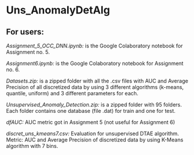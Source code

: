 # Uns_AnomalyDetAlg

## For users:

*Assignment_5_OCC_DNN.ipynb:* is the Google Colaboratory notebook for Assignment no. 5.

*Assignment6.ipynb:* is the Google Colaboratory notebook for Assignment no. 6.

*Datasets.zip:* is a zipped folder with all the .csv files with AUC and Average Precision of all discretized data by using 3 different algorithms (k-means, quantile, uniform) and 3 different parameters for each.

*Unsupervised_Anomaly_Detection.zip:* is a zipped folder with 95 folders. Each folder contains one database (file .dat) for train and one for test.

*dfAUC:* AUC metric got in Assignment 5 (not useful for Assignment 6)

*discret_uns_kmeans7.csv:* Evaluation for unsupervised DTAE algorithm. Metric: AUC and Average Precision of discretized data by using K-Means algorithm with 7 bins.

